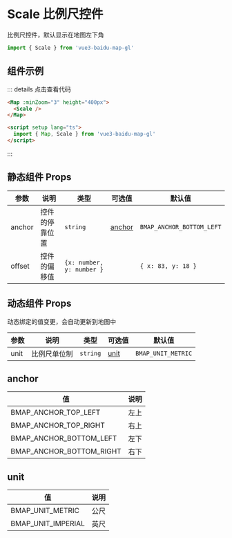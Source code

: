 # Scale 比例尺控件

比例尺控件，默认显示在地图左下角

```ts
import { Scale } from 'vue3-baidu-map-gl'
```

## 组件示例

<div>
<Map
  :minZoom="3"
  height="400px"
>
  <Scale />
</Map>
</div>

::: details 点击查看代码

```html
<Map :minZoom="3" height="400px">
  <Scale />
</Map>

<script setup lang="ts">
  import { Map, Scale } from 'vue3-baidu-map-gl'
</script>
```

:::

## 静态组件 Props

| 参数   | 说明           | 类型                      | 可选值            | 默认值                    |
| ------ | -------------- | ------------------------- | ----------------- | ------------------------- |
| anchor | 控件的停靠位置 | `string`                  | [anchor](#anchor) | `BMAP_ANCHOR_BOTTOM_LEFT` |
| offset | 控件的偏移值   | `{x: number, y: number }` |                   | `{ x: 83, y: 18 }`        |

## 动态组件 Props

动态绑定的值变更，会自动更新到地图中

| 参数 | 说明         | 类型     | 可选值        | 默认值             |
| ---- | ------------ | -------- | ------------- | ------------------ |
| unit | 比例尺单位制 | `string` | [unit](#unit) | `BMAP_UNIT_METRIC` |

## anchor

| 值                       | 说明 |
| ------------------------ | ---- |
| BMAP_ANCHOR_TOP_LEFT     | 左上 |
| BMAP_ANCHOR_TOP_RIGHT    | 右上 |
| BMAP_ANCHOR_BOTTOM_LEFT  | 左下 |
| BMAP_ANCHOR_BOTTOM_RIGHT | 右下 |

## unit

| 值                 | 说明 |
| ------------------ | ---- |
| BMAP_UNIT_METRIC   | 公尺 |
| BMAP_UNIT_IMPERIAL | 英尺 |
